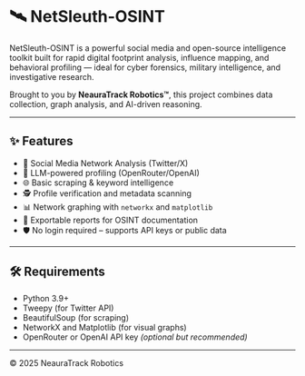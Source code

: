 # 🛰️ NetSleuth-OSINT

NetSleuth-OSINT is a powerful social media and open-source intelligence toolkit built for rapid digital footprint analysis, influence mapping, and behavioral profiling — ideal for cyber forensics, military intelligence, and investigative research.

Brought to you by **NeauraTrack Robotics™**, this project combines data collection, graph analysis, and AI-driven reasoning.

---

## ✨ Features

- 🔎 Social Media Network Analysis (Twitter/X)
- 🧠 LLM-powered profiling (OpenRouter/OpenAI)
- 🌐 Basic scraping & keyword intelligence
- 🕵️ Profile verification and metadata scanning
- 📊 Network graphing with `networkx` and `matplotlib`
- 📁 Exportable reports for OSINT documentation
- 🛡️ No login required – supports API keys or public data

---

## 🛠️ Requirements

- Python 3.9+
- Tweepy (for Twitter API)
- BeautifulSoup (for scraping)
- NetworkX and Matplotlib (for visual graphs)
- OpenRouter or OpenAI API key *(optional but recommended)*

---

© 2025 NeauraTrack Robotics 
